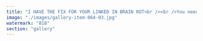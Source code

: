 ```yaml
---
title: "I HAVE THE FIX FOR YOUR LINKED IN BRAIN ROT<br /><br />You need to watch Armageddon again<br /><br />You need to watch the history of Bruce Jesus Willis again"
image: "./images/gallery-item-864-03.jpg"
watermark: "818"
section: "gallery"
---
```

